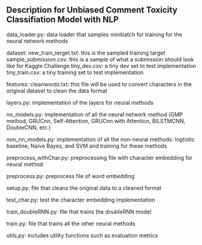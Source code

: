 ## Description for Unbiased Comment Toxicity Classifiation Model with NLP ##

data_loader.py: data loader that samples minibatch for training for the neural network methods

dataset:
       new_train_terget.txt: this is the sampled training target 
       sample_submission.csv: this is a sample of what a submission should look like for Kaggle Challenge
       tiny_dev.csv: a tiny dev set to test implementation
       tiny_train.csv: a tiny training set to test implementation

features:
       cleanwords.txt: this file will be used to convert characters in the original dataset to clean the data format

layers.py: implementation of the layers for neural methods

nn_models.py: implementation of all the neural network method (GMP method, GRUCnn, Self-Attention, GRUCnn with Attention, BiLSTMCNN, DoubleCNN, etc.)

non_nn_models.py: implementation of all the non-neural methods: logtistic baseline, Naive Bayes, and SVM and training for these methods

preprocess_withChar.py: preprocessing file with character embedding for neural method

preprocess.py: preprocess file of word embedding

setup.py: file that cleans the original data to a cleaned format

test_char.py: test the character embedding implementation

train_doubleRNN.py: file that trains the doubleRNN model

train.py: file that trains all the other neural methods

utils.py: includes utility functions such as evaluation metrics


